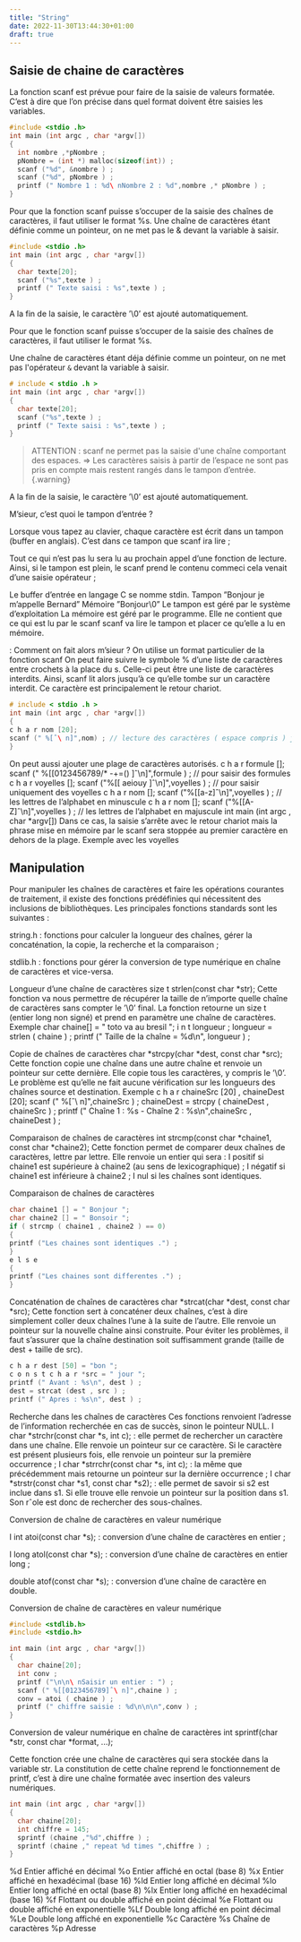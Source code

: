 ```yaml
---
title: "String"
date: 2022-11-30T13:44:30+01:00
draft: true
---
```


## Saisie de chaine de caractères

La fonction scanf est prévue pour faire de la saisie de valeurs formatée. C’est à dire que l’on précise dans quel format doivent être saisies les variables.

```C
#include <stdio .h>
int main (int argc , char *argv[])
{
  int nombre ,*pNombre ;
  pNombre = (int *) malloc(sizeof(int)) ;
  scanf ("%d", &nombre ) ;
  scanf ("%d", pNombre ) ;
  printf (" Nombre 1 : %d\ nNombre 2 : %d",nombre ,* pNombre ) ;
}
```

Pour que la fonction scanf puisse s’occuper de la saisie des chaînes de caractères, il faut utiliser le format %s.
Une chaîne de caractères étant définie comme un pointeur, on ne met pas le & devant la variable à saisir.

```C
#include <stdio .h>
int main (int argc , char *argv[])
{
  char texte[20];
  scanf ("%s",texte ) ;
  printf (" Texte saisi : %s",texte ) ;
}
```

A la fin de la saisie, le caractère ’\0’ est ajouté automatiquement.


Pour que le fonction scanf puisse s’occuper de la saisie des chaînes de caractères, il faut utiliser le format %s.

Une chaîne de caractères étant déja définie comme un pointeur, on ne met pas l'opérateur `&` devant la variable à saisir.

```C
# include < stdio .h >
int main (int argc , char *argv[])
{
  char texte[20];
  scanf ("%s",texte ) ;
  printf (" Texte saisi : %s",texte ) ;
}
```

> ATTENTION : scanf ne permet pas la saisie d'une chaîne comportant des espaces.
⇒ Les caractères saisis à partir de l’espace ne sont pas pris en compte mais restent rangés dans le tampon
d’entrée.
{.warning}

A la fin de la saisie, le caractère ’\0’ est ajouté automatiquement.

M’sieur, c’est quoi le tampon d’entrée ?

Lorsque vous tapez au clavier, chaque caractère est écrit dans un tampon (buffer en anglais). C’est dans ce tampon que scanf ira lire ;

Tout ce qui n’est pas lu
sera lu au prochain appel d’une fonction de lecture. Ainsi, si le tampon est plein, le scanf
prend le contenu commeci cela venait d’une saisie
opérateur ;

Le buffer d’entrée en langage C se nomme stdin.
Tampon
”Bonjour je m’appelle Bernard”
Mémoire
”Bonjour\0”
Le tampon est géré par le système d’exploitation
La mémoire est géré par le programme. Elle ne
contient que ce qui est lu
par le scanf scanf va lire le tampon et placer ce qu’elle a lu en mémoire.

 : Comment on fait alors m’sieur ?
On utilise un format particulier de la fonction scanf
On peut faire suivre le symbole % d’une liste de caractères entre crochets à la
place du s. Celle-ci peut être une liste de caractères interdits.
Ainsi, scanf lit alors jusqu’à ce qu’elle tombe sur un caractère interdit. Ce
caractère est principalement le retour chariot.

```C
# include < stdio .h >
int main (int argc , char *argv[])
{
c h a r nom [20];
scanf (" %[ˆ\ n]",nom) ; // lecture des caractères ( espace compris ) jusqu ’au retour chariot
}
```


On peut aussi ajouter une plage de caractères autorisés.
c h a r formule [];
scanf (" %[[0123456789/* -+=() ]ˆ\n]",formule ) ; // pour saisir des formules
c h a r voyelles [];
scanf ("%[[ aeiouy ]ˆ\n]",voyelles ) ; // pour saisir uniquement des voyelles
c h a r nom [];
scanf ("%[[a-z]ˆ\n]",voyelles ) ; // les lettres de l’alphabet en minuscule
c h a r nom [];
scanf ("%[[A-Z]ˆ\n]",voyelles ) ; // les lettres de l’alphabet en majuscule
int main (int argc , char *argv[])
Dans ce cas, la saisie s’arrête avec le retour chariot mais la phrase mise en
mémoire par le scanf sera stoppée au premier caractère en dehors de la plage.
Exemple avec les voyelles


## Manipulation

Pour manipuler les chaînes de caractères et faire les opérations courantes de traitement, il existe des fonctions prédéfinies qui nécessitent des inclusions de bibliothèques.
Les principales fonctions standards sont les suivantes :

string.h : fonctions pour calculer la longueur des chaînes, gérer la concaténation, la copie, la recherche et la comparaison ;

stdlib.h : fonctions pour gérer la conversion de type numérique en chaîne de caractères et vice-versa.

Longueur d’une chaîne de caractères
size t strlen(const char *str);
Cette fonction va nous permettre de récupérer la taille de n’importe quelle chaîne de caractères sans compter le ’\0’ final.
La fonction retourne un size t (entier long non signé) et prend en paramètre une chaîne de caractères.
Exemple
  char chaine[] = " toto va au bresil ";
i n t longueur ;
longueur = strlen ( chaine ) ;
printf (" Taille de la chaîne = %d\n", longueur ) ;

Copie de chaînes de caractères
char *strcpy(char *dest, const char *src);
Cette fonction copie une chaîne dans une autre chaîne et renvoie un pointeur
sur cette dernière. Elle copie tous les caractères, y compris le ’\0’.
Le problème est qu’elle ne fait aucune vérification sur les longueurs des chaînes
source et destination.
Exemple
c h a r chaineSrc [20] , chaineDest [20];
scanf (" %[ˆ\ n]",chaineSrc ) ;
chaineDest = strcpy ( chaineDest , chaineSrc ) ;
printf (" Chaîne 1 : %s - Chaîne 2 : %s\n",chaineSrc , chaineDest ) ;

Comparaison de chaînes de caractères
int strcmp(const char *chaine1, const char *chaine2);
Cette fonction permet de comparer deux chaînes de caractères, lettre par lettre.
Elle renvoie un entier qui sera :
I positif si chaine1 est supérieure à chaine2 (au sens de lexicographique) ;
I négatif si chaine1 est inférieure à chaine2 ;
I nul si les chaînes sont identiques.

Comparaison de chaînes de caractères

```C
char chaine1 [] = " Bonjour ";
char chaine2 [] = " Bonsoir ";
if ( strcmp ( chaine1 , chaine2 ) == 0)
{
printf ("Les chaines sont identiques .") ;
}
e l s e
{
printf ("Les chaines sont differentes .") ;
}
```

Concaténation de chaînes de caractères
char *strcat(char *dest, const char *src);
Cette fonction sert à concaténer deux chaînes, c’est à dire simplement coller
deux chaînes l’une à la suite de l’autre. Elle renvoie un pointeur sur la nouvelle
chaîne ainsi construite.
Pour éviter les problèmes, il faut s’assurer que la chaîne destination soit suffisamment grande (taille de dest + taille de src).

```C
c h a r dest [50] = "bon ";
c o n s t c h a r *src = " jour ";
printf (" Avant : %s\n", dest ) ;
dest = strcat (dest , src ) ;
printf (" Apres : %s\n", dest ) ;
```

Recherche dans les chaînes de caractères
Ces fonctions renvoient l’adresse de l’information recherchée en cas de succès,
sinon le pointeur NULL.
I char *strchr(const char *s, int c); : elle permet de rechercher
un caractère dans une chaîne. Elle renvoie un pointeur sur ce caractère.
Si le caractère est présent plusieurs fois, elle renvoie un pointeur sur la première occurrence ;
I char *strrchr(const char *s, int c); : la même que
précédemment mais retourne un pointeur sur la dernière occurrence ;
I char *strstr(const char *s1, const char *s2); : elle permet de savoir si s2 est inclue dans s1. Si elle trouve elle renvoie un pointeur sur la position dans s1. Son rˆole est donc de rechercher des sous-chaînes.

Conversion de chaîne de caractères en valeur numérique

I int atoi(const char *s); : conversion d’une chaîne de caractères en entier ;

I long atol(const char *s); : conversion d’une chaîne de caractères en entier long ;

double atof(const char *s); : conversion d’une chaîne de caractère en double.

Conversion de chaîne de caractères en valeur numérique

```C
#include <stdlib.h>
#include <stdio.h>

int main (int argc , char *argv[])
{
  char chaine[20];
  int conv ;
  printf ("\n\n\ nSaisir un entier : ") ;
  scanf (" %[[0123456789]ˆ\ n]",chaine ) ;
  conv = atoi ( chaine ) ;
  printf (" chiffre saisie : %d\n\n\n",conv ) ;
}
```

Conversion de valeur numérique en chaîne de caractères
int sprintf(char *str, const char *format, ...);

Cette fonction crée une chaîne de caractères qui sera stockée dans la variable str. La constitution de cette chaîne reprend le fonctionnement de printf, c’est à dire une chaîne formatée avec insertion des valeurs numériques.

```C
int main (int argc , char *argv[])
{
  char chaine[20];
  int chiffre = 145;
  sprintf (chaine ,"%d",chiffre ) ;
  sprintf (chaine ," repeat %d times ",chiffre ) ;
}
```

%d Entier affiché en décimal
%o Entier affiché en octal (base 8)
%x Entier affiché en hexadécimal (base 16)
%ld Entier long affiché en décimal
%lo Entier long affiché en octal (base 8)
%lx Entier long affiché en hexadécimal (base 16)
%f Flottant ou double affiché en point décimal
%e Flottant ou double affiché en exponentielle
%Lf Double long affiché en point décimal
%Le Double long affiché en exponentielle
%c Caractère
%s Chaîne de caractères
%p Adresse
